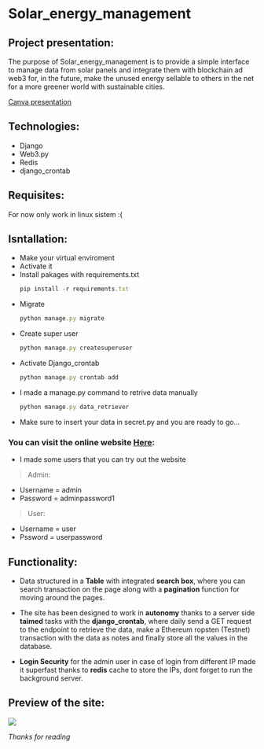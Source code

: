 # Solar_energy_management

 ## Project presentation:

The purpose of Solar_energy_management is to provide a simple interface to manage data from solar panels and integrate them with blockchain ad web3
for, in the future, make the unused energy sellable to others in the net for a more greener world with sustainable cities.

[Canva presentation](https://www.canva.com/design/DAFHHsTn8L8/aVLqRqMF2Hv61A4Fd6ql6w/view?utm_content=DAFHHsTn8L8&utm_campaign=designshare&utm_medium=link&utm_source=publishsharelink)

## Technologies:

- Django
- Web3.py
- Redis
- django_crontab

## Requisites:
For now only work in linux sistem :(

## Isntallation:
 - Make your virtual enviroment
 - Activate it
 - Install pakages with requirements.txt
   ```js
   pip install -r requirements.txt
   ```
 - Migrate
    ```js
   python manage.py migrate
   ```
 - Create super user
   ```js
   python manage.py createsuperuser
   ```
 - Activate Django_crontab
   ```js
   python manage.py crontab add
   ```
 - I made a manage.py command to retrive data manually
    ```js
   python manage.py data_retriever
   ```
 - Make sure to insert your data in secret.py and you are ready to go...

### You can visit the online website [Here](http://18.195.120.80:8000/):

- I made some users that you can try out the website

> Admin:
- Username = admin
- Password = adminpassword1

> User:
- Username = user
- Pssword = userpassword

## Functionality:

- Data structured in a **Table** with integrated **search box**, where you can search transaction on the page along with a **pagination** function for moving around the pages.

- The site has been designed to work in **autonomy** thanks to a server side **taimed** tasks with the **django_crontab**, where daily send a GET request to the endpoint to retrieve the data, make a Ethereum ropsten (Testnet) transaction with the data as notes and finally store all the values in the database.

- **Login Security** for the admin user in case of login from different IP made it superfast thanks to **redis** cache to store the IPs, dont forget to run the background server.

## Preview of the site:
<picture>
  <img src="https://github.com/Kaido997/Solar_energy_management/blob/main/Solar_energy_menagement.png">
</picture>

*Thanks for reading*
